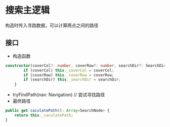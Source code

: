 # 搜索主逻辑

构造时传入寻路数据，可以计算两点之间的路径

## 接口

- 构造函数
```ts
constructor(coverCol?: number, coverRow?: number, searchDir?: SearchDirection) {
        if (coverCol) this._coverCol = coverCol;
        if (coverRow) this._coverRow = coverRow;
        if (searchDir) this._searchDir = searchDir;
    }
```

- tryFindPath(nav: Navigation) // 尝试寻找路径
- 最终路径
```ts
public get caculatePath(): Array<SearchNode> {
    return this._caculatePath;
}
```